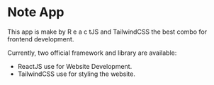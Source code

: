 # Note App

This app is make by R e a c tJS and TailwindCSS the best combo for frontend development.

Currently, two official framework and  library are available:

- ReactJS use for Website Development.
- TailwindCSS use for styling the website.
